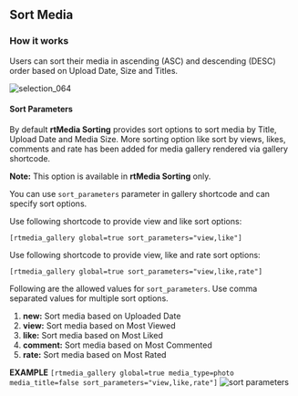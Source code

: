## Sort Media

### How it works
Users can sort their media in ascending (ASC) and descending (DESC) order based on Upload Date, Size and Titles.

![selection_064](https://cloud.githubusercontent.com/assets/1140051/7628922/0edcd98c-fa46-11e4-8594-36892a2b8137.png)


#### Sort Parameters

By default **rtMedia Sorting** provides sort options to sort media by Title, Upload Date and Media Size. More sorting option like sort by views, likes, comments and rate has been added for media gallery rendered via gallery shortcode.

**Note:** This option is available in **rtMedia Sorting** only.

You can use `sort_parameters` parameter in gallery shortcode and can specify sort options.

Use following shortcode to provide view and like sort options:

``` [rtmedia_gallery global=true sort_parameters="view,like"] ```


Use following shortcode to provide view, like and rate sort options:

``` [rtmedia_gallery global=true sort_parameters="view,like,rate"] ```

Following are the allowed values for `sort_parameters`. Use comma separated values for multiple sort options.

1. **new:** Sort media based on Uploaded Date
2. **view:** Sort media based on Most Viewed
3. **like:** Sort media based on Most Liked
4. **comment:** Sort media based on Most Commented
5. **rate:** Sort media based on Most Rated

**EXAMPLE**
``` [rtmedia_gallery global=true media_type=photo media_title=false sort_parameters="view,like,rate"] ```
![sort parameters](https://cloud.githubusercontent.com/assets/9261540/7983535/04098b64-0adf-11e5-9f3f-438e410699ef.png)
